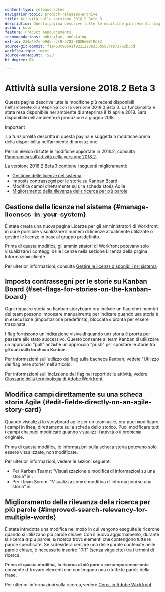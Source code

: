 ```yaml
---
content-type: release-notes
navigation-topic: product-releases-archive
title: Attività sulla versione 2018.2 Beta 3
description: Questa pagina descrive tutte le modifiche più recenti disponibili nell’ambiente di anteprima con la versione 2018.2 Beta 3. La funzionalità è stata resa disponibile nell’ambiente di anteprima il 19 aprile 2018. Sarà disponibile nell’ambiente di produzione a giugno 2018.
author: Luke
feature: Product Announcements
recommendations: noDisplay, noCatalog
exl-id: 239a4e7e-e9db-4cf0-a703-8888e00f0d83
source-git-commit: f1e463c90641f9221228e335b583cab72762b3bd
workflow-type: tm+mt
source-wordcount: '523'
ht-degree: 0%

---
```


# Attività sulla versione 2018.2 Beta 3

Questa pagina descrive tutte le modifiche più recenti disponibili nell’ambiente di anteprima con la versione 2018.2 Beta 3. La funzionalità è stata resa disponibile nell’ambiente di anteprima il 19 aprile 2018. Sarà disponibile nell’ambiente di produzione a giugno 2018.

>[!IMPORTANT]
>
> La funzionalità descritta in questa pagina è soggetta a modifiche prima della disponibilità nell’ambiente di produzione.

Per un elenco di tutte le modifiche apportate in 2018.2, consulta  [Panoramica sull’attività della versione 2018.2](../../../../product-announcements/product-releases/quarterly-release-archive/2018.2-release-activity/2018-2-release-activity-overview.md).

La versione 2018.2 Beta 3 contiene i seguenti miglioramenti:

* [Gestione delle licenze nel sistema](#manage-licenses-in-your-system)
* [Imposta contrassegni per le storie su Kanban Board](#set-flags-for-stories-on-the-kanban-board)
* [Modifica campi direttamente su una scheda storia Agile](#edit-fields-directly-on-an-agile-story-card)
* [Miglioramento della rilevanza della ricerca per più parole](#improved-search-relevancy-for-multiple-words)

## Gestione delle licenze nel sistema {#manage-licenses-in-your-system}

È stata creata una nuova pagina Licenze per gli amministratori di Workfront, in cui è possibile visualizzare il numero di licenze attualmente utilizzate o gestire le licenze in base al gruppo predefinito. 

Prima di questa modifica, gli amministratori di Workfront potevano solo visualizzare i conteggi delle licenze nella sezione Licenza della pagina Informazioni cliente.

Per ulteriori informazioni, consulta [Gestire le licenze disponibili nel sistema](../../../../administration-and-setup/get-started-wf-administration/manage-available-licenses-in-your-system.md)

## Imposta contrassegni per le storie su Kanban Board {#set-flags-for-stories-on-the-kanban-board}

Ogni riquadro storia su Kanban storyboard ora include un flag che i membri del team possono impostare manualmente per indicare quando una storia è in esecuzione (impostazione predefinita), bloccata o pronta per essere trascinata.

I flag forniscono un’indicazione visiva di quando una storia è pronta per passare allo stato successivo. Questo consente ai team Kanban di utilizzare un approccio &quot;pull&quot; anziché un approccio &quot;push&quot; per spostare le storie tra gli stati sulla bacheca Kanban.

Per informazioni sull&#39;utilizzo dei flag sulla bacheca Kanban, vedere &quot;Utilizzo dei flag nelle storie&quot; nell&#39;articolo.

Per informazioni sull&#39;inclusione dei flag nei report delle attività, vedere [Glossario della terminologia di Adobe Workfront](../../../../workfront-basics/navigate-workfront/workfront-navigation/workfront-terminology-glossary.md).  

## Modifica campi direttamente su una scheda storia Agile {#edit-fields-directly-on-an-agile-story-card}

Quando visualizzi lo storyboard agile per un team agile, ora puoi modificare i campi in linea, direttamente sulla scheda dello storico. Puoi modificare tutti i campi che puoi modificare quando visualizzi l’attività o il problema originale.

Prima di questa modifica, le informazioni sulla scheda storia potevano solo essere visualizzate, non modificate.

Per ulteriori informazioni, vedere le sezioni seguenti:

* Per Kanban Teams: &quot;Visualizzazione e modifica di informazioni su una storia&quot; in . 
* Per i team Scrum: &quot;Visualizzazione e modifica di informazioni su una storia&quot; in

## Miglioramento della rilevanza della ricerca per più parole {#improved-search-relevancy-for-multiple-words}

È stata introdotta una modifica nel modo in cui vengono eseguite le ricerche quando si utilizzano più parole chiave. Con il nuovo aggiornamento, durante la ricerca di più parole, la ricerca trova elementi che contengono tutte le parole specificate. Se si desidera cercare una delle parole contenute nelle parole chiave, è necessario inserire &quot;OR&quot; (senza virgolette) tra i termini di ricerca. 

Prima di questa modifica, la ricerca di più parole contemporaneamente consente di trovare elementi che contengono una o tutte le parole della frase. 

Per ulteriori informazioni sulla ricerca, vedere [Cerca in Adobe Workfront](../../../../workfront-basics/navigate-workfront/search/search-workfront.md).
